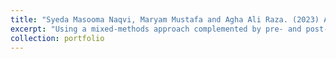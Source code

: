 ```yaml
---
title: "Syeda Masooma Naqvi, Maryam Mustafa and Agha Ali Raza. (2023) An Anatomy of WhatsApp Groups: Engaging Users Through A Public Messaging Intervention"
excerpt: "Using a mixed-methods approach complemented by pre- and post-intervention surveys, we evaluated the efficacy of three distinct WhatsApp-based message modalities: audio, video, and text. The results distinctly indicated an enhanced knowledge uptake among users, with video messages notably outperforming their audio and text counterparts in terms of impact.<br/><img src='/images/500x300.png'>"
collection: portfolio
---
```


<!--This is an item in your portfolio. It can be have images or nice text. If you name the file .md, it will be parsed as markdown. If you name the file .html, it will be parsed as HTML. -->

